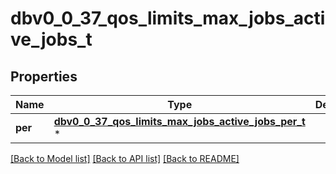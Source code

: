 # dbv0_0_37_qos_limits_max_jobs_active_jobs_t

## Properties
Name | Type | Description | Notes
------------ | ------------- | ------------- | -------------
**per** | [**dbv0_0_37_qos_limits_max_jobs_active_jobs_per_t**](dbv0_0_37_qos_limits_max_jobs_active_jobs_per.md) \* |  | [optional] 

[[Back to Model list]](../README.md#documentation-for-models) [[Back to API list]](../README.md#documentation-for-api-endpoints) [[Back to README]](../README.md)


